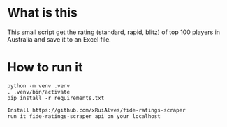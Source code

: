 # What is this

This small script get the rating (standard, rapid, blitz) of top 100 players in Australia and save it to an Excel file.

# How to run it
```
python -m venv .venv
. .venv/bin/activate
pip install -r requirements.txt
```

```
Install https://github.com/xRuiAlves/fide-ratings-scraper
run it fide-ratings-scraper api on your localhost
``` 
